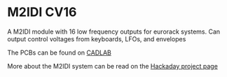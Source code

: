 # M2IDI CV16
 
<p> A M2IDI module with 16 low frequency outputs for eurorack systems. Can output control voltages from keyboards, LFOs, and envelopes </p>

<p> The PCBs can be found on 
<a href="https://cadlab.io/project/25235">CADLAB</a>
 </p>

<p> More about the M2IDI system can be read on the <a href="https://hackaday.io/project/182092-modular-midi">Hackaday project page</a> </p>
